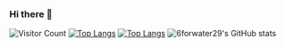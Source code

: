 ### Hi there 👋
![Visitor Count](https://profile-counter.glitch.me/6forwater29/count.svg)
[![Top Langs](https://github-readme-stats.vercel.app/api/top-langs/?username=6forwater29)](https://github.com/6forwater29/github-readme-stats)
[![Top Langs](https://github-readme-stats.vercel.app/api/top-langs/?username=6forwater29&layout=compact)](https://github.com/6forwater29/github-readme-stats)
![6forwater29's GitHub stats](https://github-readme-stats.vercel.app/api?username=6forwater29&show_icons=true&theme=tokyonight)
<!--
**6forwater29/6forwater29** is a ✨ _special_ ✨ repository because its `README.md` (this file) appears on your GitHub profile.

Here are some ideas to get you started:

- 🔭 I’m currently working on ...
- 🌱 I’m currently learning ...
- 👯 I’m looking to collaborate on ...
- 🤔 I’m looking for help with ...
- 💬 Ask me about ...
- 📫 How to reach me: ...
- 😄 Pronouns: ...
- ⚡ Fun fact: ...
-->
